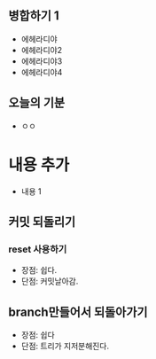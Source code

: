 ## 병합하기 1
- 에헤라디야
- 에헤라디야2
- 에헤라디야3
- 에헤라디야4

## 오늘의 기분
- ㅇㅇ

# 내용 추가
 - 내용 1

 ## 커밋 되돌리기

 ### reset 사용하기
 - 장점: 쉽다.
 - 단점: 커밋날아감.

 ## branch만들어서 되돌아가기
 - 장점: 쉽다
 - 단점: 트리가 지저분해진다.
